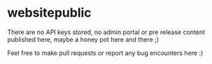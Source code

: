 # websitepublic
There are no API keys stored, no admin portal or pre release content published here, maybe a honey pot here and there ;)

Feel free to make pull requests or report any bug encounters here :)
